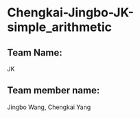 # Chengkai-Jingbo-JK-simple_arithmetic
## Team Name:

JK

## Team member name:

Jingbo Wang, Chengkai Yang
